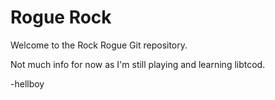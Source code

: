 Rogue Rock
==========

Welcome to the Rock Rogue Git repository.

Not much info for now as I'm still playing and learning libtcod.

-hellboy
